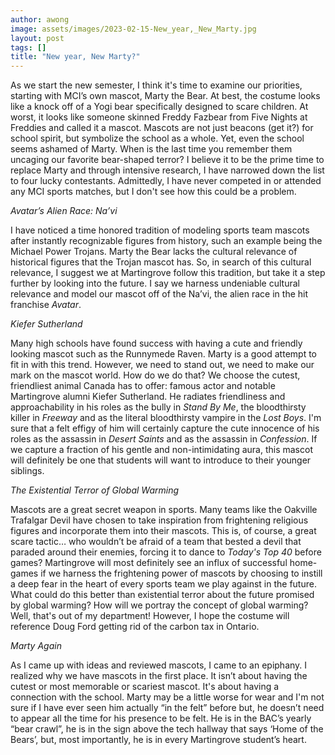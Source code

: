 ```yaml
---
author: awong
image: assets/images/2023-02-15-New_year,_New_Marty.jpg
layout: post
tags: []
title: "New year, New Marty?"
---
```


As we start the new semester, I think it's time to examine our
priorities, starting with MCI’s own mascot, Marty the Bear. At best, the
costume looks like a knock off of a Yogi bear specifically designed to
scare children. At worst, it looks like someone skinned Freddy Fazbear
from Five Nights at Freddies and called it a mascot. Mascots are not
just beacons (get it?) for school spirit, but symbolize the school as a
whole. Yet, even the school seems ashamed of Marty. When is the last
time you remember them uncaging our favorite bear-shaped terror? I
believe it to be the prime time to replace Marty and through intensive
research, I have narrowed down the list to four lucky contestants.
Admittedly, I have never competed in or attended any MCI sports matches,
but I don't see how this could be a problem.

*Avatar’s Alien Race: Na’vi*

I have noticed a time honored tradition of modeling sports team mascots
after instantly recognizable figures from history, such an example being
the Michael Power Trojans. Marty the Bear lacks the cultural relevance
of historical figures that the Trojan mascot has. So, in search of this
cultural relevance, I suggest we at Martingrove follow this tradition,
but take it a step further by looking into the future. I say we harness
undeniable cultural relevance and model our mascot off of the Na’vi, the
alien race in the hit franchise *Avatar*.

*Kiefer Sutherland*

Many high schools have found success with having a cute and friendly
looking mascot such as the Runnymede Raven. Marty is a good attempt to
fit in with this trend. However, we need to stand out, we need to make
our mark on the mascot world. How do we do that? We choose the cutest,
friendliest animal Canada has to offer: famous actor and notable
Martingrove alumni Kiefer Sutherland. He radiates friendliness and
approachability in his roles as the bully in *Stand By Me*, the
bloodthirsty killer in *Freeway* and as the literal bloodthirsty vampire
in the *Lost Boys*. I'm sure that a felt effigy of him will certainly
capture the cute innocence of his roles as the assassin in *Desert
Saints* and as the assassin in *Confession*. If we capture a fraction of
his gentle and non-intimidating aura, this mascot will definitely be one
that students will want to introduce to their younger siblings.

*The Existential Terror of Global Warming*

Mascots are a great secret weapon in sports. Many teams like the
Oakville Trafalgar Devil have chosen to take inspiration from
frightening religious figures and incorporate them into their mascots.
This is, of course, a great scare tactic… who wouldn’t be afraid of a
team that bested a devil that paraded around their enemies, forcing it
to dance to *Today's Top 40* before games? Martingrove will most
definitely see an influx of successful home-games if we harness the
frightening power of mascots by choosing to instill a deep fear in the
heart of every sports team we play against in the future. What could do
this better than existential terror about the future promised by global
warming? How will we portray the concept of global warming? Well, that's
out of my department! However, I hope the costume will reference Doug
Ford getting rid of the carbon tax in Ontario.

*Marty Again*

As I came up with ideas and reviewed mascots, I came to an epiphany. I
realized why we have mascots in the first place. It isn’t about having
the cutest or most memorable or scariest mascot. It's about having a
connection with the school. Marty may be a little worse for wear and I'm
not sure if I have ever seen him actually “in the felt” before but, he
doesn’t need to appear all the time for his presence to be felt. He is
in the BAC’s yearly “bear crawl”, he is in the sign above the tech
hallway that says ‘Home of the Bears’, but, most importantly, he is in
every Martingrove student’s heart.
